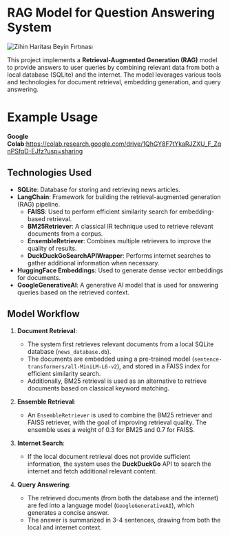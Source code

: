 # RAG Model for Question Answering System
![Zihin Haritası Beyin Fırtınası](https://github.com/user-attachments/assets/05094d46-4faf-4c71-8354-5c695a3565e0)

This project implements a **Retrieval-Augmented Generation (RAG)** model to provide answers to user queries by combining relevant data from both a local database (SQLite) and the internet. The model leverages various tools and technologies for document retrieval, embedding generation, and query answering.
# Example Usage
**Google Colab**:https://colab.research.google.com/drive/1QhGY8F7tYkaRJZXU_F_ZqnPSfqD-EJfz?usp=sharing
## Technologies Used

- **SQLite**: Database for storing and retrieving news articles.
- **LangChain**: Framework for building the retrieval-augmented generation (RAG) pipeline.
  - **FAISS**: Used to perform efficient similarity search for embedding-based retrieval.
  - **BM25Retriever**: A classical IR technique used to retrieve relevant documents from a corpus.
  - **EnsembleRetriever**: Combines multiple retrievers to improve the quality of results.
  - **DuckDuckGoSearchAPIWrapper**: Performs internet searches to gather additional information when necessary.
- **HuggingFace Embeddings**: Used to generate dense vector embeddings for documents.
- **GoogleGenerativeAI**: A generative AI model that is used for answering queries based on the retrieved context.

## Model Workflow

1. **Document Retrieval**:
   - The system first retrieves relevant documents from a local SQLite database (`news_database.db`).
   - The documents are embedded using a pre-trained model (`sentence-transformers/all-MiniLM-L6-v2`), and stored in a FAISS index for efficient similarity search.
   - Additionally, BM25 retrieval is used as an alternative to retrieve documents based on classical keyword matching.
   
2. **Ensemble Retrieval**:
   - An `EnsembleRetriever` is used to combine the BM25 retriever and FAISS retriever, with the goal of improving retrieval quality. The ensemble uses a weight of 0.3 for BM25 and 0.7 for FAISS.
   
3. **Internet Search**:
   - If the local document retrieval does not provide sufficient information, the system uses the **DuckDuckGo** API to search the internet and fetch additional relevant content.
   
4. **Query Answering**:
   - The retrieved documents (from both the database and the internet) are fed into a language model (`GoogleGenerativeAI`), which generates a concise answer.
   - The answer is summarized in 3-4 sentences, drawing from both the local and internet context.
